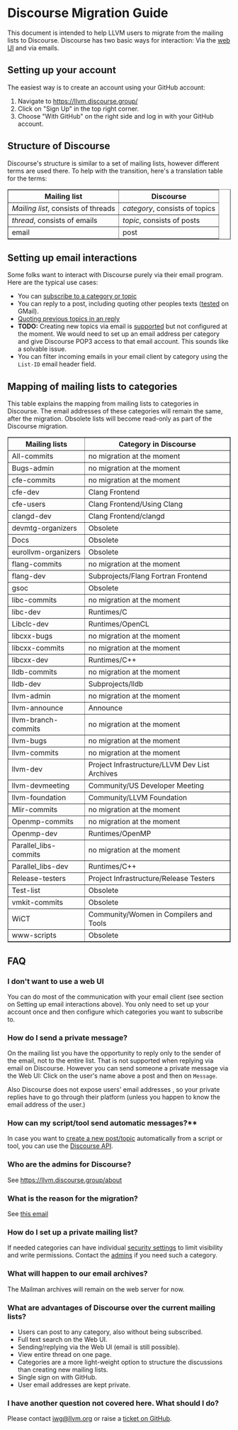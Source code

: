# Discourse Migration Guide 

This document is intended to help LLVM users to migrate from the mailing lists to
Discourse. Discourse has two basic ways for interaction: Via the [web
UI](https://llvm.discourse.group/) and via emails.

## Setting up your account

The easiest way is to create an account using your GitHub account:

1. Navigate to https://llvm.discourse.group/
1. Click on "Sign Up" in the top right corner.
1. Choose "With GitHub" on the right side and log in with your GitHub account.

## Structure of Discourse

Discourse's structure is similar to a set of mailing lists, however different
terms are used there. To help with the transition, here's a translation table
for the terms:

<table border=1>
<tr><th>Mailing list</th><th>Discourse</th></tr>
<tr><td><i>Mailing list</i>, consists of threads</td><td><i>category</i>, consists of topics</td></tr>
<tr><td><i>thread</i>, consists of emails</td><td><i>topic</i>, consists of posts</td></tr>
<tr><td>email</td><td>post</td></tr>
</table>

## Setting up email interactions

Some folks want to interact with Discourse purely via their email program. Here
are the typical use cases:

* You can [subscribe to a category or topic](https://discourse.mozilla.org/t/how-do-i-subscribe-to-categories-and-topics/16024)
* You can reply to a post, including quoting other peoples texts
  ([tested](https://llvm.discourse.group/t/email-interaction-with-discourse/3306/4) on GMail).
* [Quoting previous topics in an reply](https://meta.discourse.org/t/single-quote-block-dropped-in-email-reply/144802)
* **TODO:** Creating new topics via email is
  [supported](https://meta.discourse.org/t/start-a-new-topic-via-email/62977)
  but not configured at the moment. We would need to set up an email address
  per category and give Discourse POP3 access to that email account. This sounds
  like a solvable issue.
* You can filter incoming emails in your email client by category using the
  `List-ID` email header field.

## Mapping of mailing lists to categories

This table explains the mapping from mailing lists to categories in Discourse.
The email addresses of these categories will remain the same, after the
migration.  Obsolete lists will become read-only as part of the Discourse
migration.


<table border=1>
<tr><th>Mailing lists</th><th>Category in Discourse</th></tr>

<tr><td>All-commits</td><td>no migration at the moment</td></tr>
<tr><td>Bugs-admin</td><td>no migration at the moment</td></tr>
<tr><td>cfe-commits</td><td>no migration at the moment</td></tr>
<tr><td>cfe-dev</td><td>Clang Frontend</td></tr>
<tr><td>cfe-users</td><td>Clang Frontend/Using Clang</td></tr>
<tr><td>clangd-dev</td><td>Clang Frontend/clangd</td></tr>
<tr><td>devmtg-organizers</td><td>Obsolete</td></tr>
<tr><td>Docs</td><td>Obsolete</td></tr>
<tr><td>eurollvm-organizers</td><td>Obsolete</td></tr>
<tr><td>flang-commits</td><td>no migration at the moment</td></tr>
<tr><td>flang-dev</td><td>Subprojects/Flang Fortran Frontend</td></tr>
<tr><td>gsoc</td><td>Obsolete</td></tr>
<tr><td>libc-commits</td><td>no migration at the moment</td></tr>
<tr><td>libc-dev</td><td>Runtimes/C</td></tr>
<tr><td>Libclc-dev</td><td>Runtimes/OpenCL</td></tr>
<tr><td>libcxx-bugs</td><td>no migration at the moment</td></tr>
<tr><td>libcxx-commits</td><td>no migration at the moment</td></tr>
<tr><td>libcxx-dev</td><td>Runtimes/C++</td></tr>
<tr><td>lldb-commits</td><td>no migration at the moment</td></tr>
<tr><td>lldb-dev</td><td>Subprojects/lldb</td></tr>
<tr><td>llvm-admin</td><td>no migration at the moment</td></tr>
<tr><td>llvm-announce</td><td>Announce</td></tr>
<tr><td>llvm-branch-commits</td><td>no migration at the moment</td></tr>
<tr><td>llvm-bugs</td><td>no migration at the moment</td></tr>
<tr><td>llvm-commits</td><td>no migration at the moment</td></tr>
<tr><td>llvm-dev</td><td>Project Infrastructure/LLVM Dev List Archives</td></tr>
<tr><td>llvm-devmeeting</td><td>Community/US Developer Meeting</td></tr>
<tr><td>llvm-foundation</td><td>Community/LLVM Foundation</td></tr>
<tr><td>Mlir-commits</td><td>no migration at the moment</td></tr>
<tr><td>Openmp-commits</td><td>no migration at the moment</td></tr>
<tr><td>Openmp-dev</td><td>Runtimes/OpenMP</td></tr>
<tr><td>Parallel_libs-commits</td><td>no migration at the moment</td></tr>
<tr><td>Parallel_libs-dev</td><td>Runtimes/C++</td></tr>
<tr><td>Release-testers</td><td>Project Infrastructure/Release Testers</td></tr>
<tr><td>Test-list</td><td>Obsolete</td></tr>
<tr><td>vmkit-commits</td><td>Obsolete</td></tr>
<tr><td>WiCT</td><td>Community/Women in Compilers and Tools</td></tr>
<tr><td>www-scripts</td><td>Obsolete</td></tr> 
</table>


## FAQ

### I don't want to use a web UI

You can do most of the communication with your email client (see section on
Setting up email interactions above). You only need to set up your account once
and then configure which categories you want to subscribe to.

### How do I send a private message?

On the mailing list you have the opportunity to reply only to the sender of
the email, not to the entire list. That is not supported when replying via
email on Discourse. However you can send someone a private message via the
Web UI: Click on the user's name above a post and then on `Message`.

Also Discourse does not expose users' email addresses , so your private
replies have to go through their platform (unless you happen to know the
email address of the user.)

### How can my script/tool send automatic messages?**

In case you want to [create a new
post/topic](https://docs.discourse.org/#tag/Posts/paths/~1posts.json/post)
automatically from a script or tool, you can use the
[Discourse API](https://docs.discourse.org/).

### Who are the admins for Discourse?

See https://llvm.discourse.group/about

### What is the reason for the migration?

See
[this email](https://lists.llvm.org/pipermail/llvm-dev/2021-June/150823.html)

### How do I set up a private mailing list?

If needed categories can have individual [security
settings](https://meta.discourse.org/t/how-to-use-category-security-settings-to-create-private-categories/87678)
to limit visibility and write permissions. Contact the
[admins](https://llvm.discourse.group/about) if you need such a category.

### What will happen to our email archives?

The Mailman archives will remain on the web server for now.

### What are advantages of Discourse over the current mailing lists?

* Users can post to any category, also without being subscribed.
* Full text search on the Web UI.
* Sending/replying via the Web UI (email is still possible).
* View entire thread on one page.
* Categories are a more light-weight option to structure the discussions than
  creating new mailing lists.
* Single sign on with GitHub.
* User email addresses are kept private.

### I have another question not covered here. What should I do?

Please contact iwg@llvm.org or raise a
[ticket on GitHub](https://github.com/llvm/llvm-iwg/issues).
